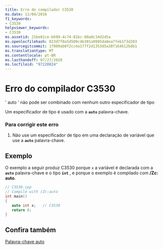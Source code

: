 ```yaml
---
title: Erro do compilador C3530
ms.date: 11/04/2016
f1_keywords:
- C3530
helpviewer_keywords:
- C3530
ms.assetid: 21be81ce-b699-4c74-81bc-80a0c34d2d5a
ms.openlocfilehash: 023d7f0a5d509c4b301a9985da8ea7feb1f3d203
ms.sourcegitcommit: 1f009ab0f2cc4a177f2d1353d5a38f164612bdb1
ms.translationtype: MT
ms.contentlocale: pt-BR
ms.lasthandoff: 07/27/2020
ms.locfileid: "87228824"
---
```

# <a name="compiler-error-c3530"></a>Erro do compilador C3530

' auto ' não pode ser combinado com nenhum outro especificador de tipo

Um especificador de tipo é usado com a **`auto`** palavra-chave.

### <a name="to-correct-this-error"></a>Para corrigir este erro

1. Não use um especificador de tipo em uma declaração de variável que use a **`auto`** palavra-chave.

## <a name="example"></a>Exemplo

O exemplo a seguir produz C3530 porque `x` a variável é declarada com a **`auto`** palavra-chave e o tipo **`int`** , e porque o exemplo é compilado com **/Zc: auto**.

```cpp
// C3530.cpp
// Compile with /Zc:auto
int main()
{
   auto int x;   // C3530
   return 0;
}
```

## <a name="see-also"></a>Confira também

[Palavra-chave auto](../../cpp/auto-keyword.md)
